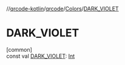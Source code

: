 //[qrcode-kotlin](../../../index.md)/[qrcode](../index.md)/[Colors](index.md)/[DARK_VIOLET](-d-a-r-k_-v-i-o-l-e-t.md)

# DARK_VIOLET

[common]\
const val [DARK_VIOLET](-d-a-r-k_-v-i-o-l-e-t.md): [Int](https://kotlinlang.org/api/latest/jvm/stdlib/kotlin/-int/index.html)
